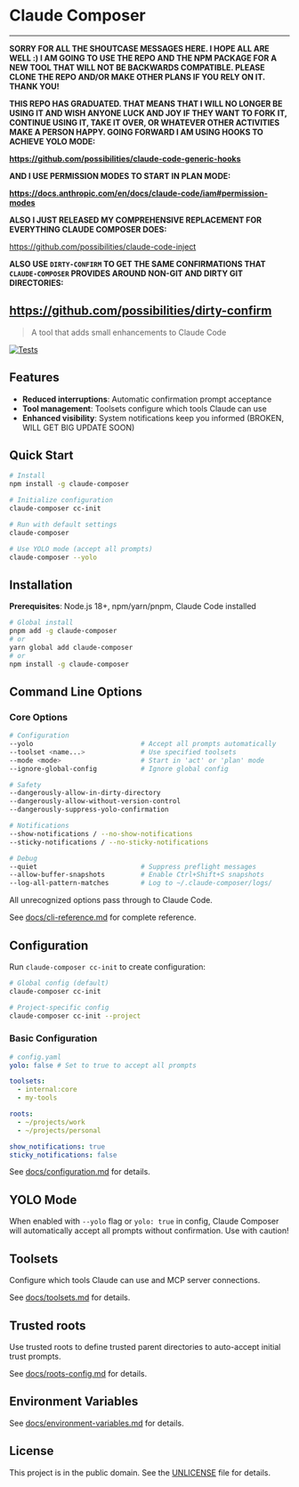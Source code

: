 # Claude Composer

---
**SORRY FOR ALL THE SHOUTCASE MESSAGES HERE. I HOPE ALL ARE WELL :) I AM GOING TO USE THE REPO AND THE NPM PACKAGE FOR A NEW TOOL THAT WILL NOT BE BACKWARDS COMPATIBLE. PLEASE CLONE THE REPO AND/OR MAKE OTHER PLANS IF YOU RELY ON IT. THANK YOU!**

**THIS REPO HAS GRADUATED. THAT MEANS THAT I WILL NO LONGER BE USING IT AND WISH ANYONE LUCK AND JOY IF THEY WANT TO FORK IT, CONTINUE USING IT, TAKE IT OVER, OR WHATEVER OTHER ACTIVITIES MAKE A PERSON HAPPY. GOING FORWARD I AM USING HOOKS TO ACHIEVE YOLO MODE:**

**https://github.com/possibilities/claude-code-generic-hooks**

**AND I USE PERMISSION MODES TO START IN PLAN MODE:**

**https://docs.anthropic.com/en/docs/claude-code/iam#permission-modes**

**ALSO I JUST RELEASED MY COMPREHENSIVE REPLACEMENT FOR EVERYTHING CLAUDE COMPOSER DOES:**

https://github.com/possibilities/claude-code-inject

**ALSO USE `DIRTY-CONFIRM` TO GET THE SAME CONFIRMATIONS THAT `CLAUDE-COMPOSER` PROVIDES AROUND NON-GIT AND DIRTY GIT DIRECTORIES:**

https://github.com/possibilities/dirty-confirm
---

> A tool that adds small enhancements to Claude Code

[![Tests](https://github.com/possibilities/claude-composer/actions/workflows/test.yml/badge.svg)](https://github.com/possibilities/claude-composer/actions/workflows/test.yml)

## Features

- **Reduced interruptions**: Automatic confirmation prompt acceptance
- **Tool management**: Toolsets configure which tools Claude can use
- **Enhanced visibility**: System notifications keep you informed (BROKEN, WILL GET BIG UPDATE SOON)

## Quick Start

```bash
# Install
npm install -g claude-composer

# Initialize configuration
claude-composer cc-init

# Run with default settings
claude-composer

# Use YOLO mode (accept all prompts)
claude-composer --yolo
```

## Installation

**Prerequisites**: Node.js 18+, npm/yarn/pnpm, Claude Code installed

```bash
# Global install
pnpm add -g claude-composer
# or
yarn global add claude-composer
# or
npm install -g claude-composer
```

## Command Line Options

### Core Options

```bash
# Configuration
--yolo                           # Accept all prompts automatically
--toolset <name...>              # Use specified toolsets
--mode <mode>                    # Start in 'act' or 'plan' mode
--ignore-global-config           # Ignore global config

# Safety
--dangerously-allow-in-dirty-directory
--dangerously-allow-without-version-control
--dangerously-suppress-yolo-confirmation

# Notifications
--show-notifications / --no-show-notifications
--sticky-notifications / --no-sticky-notifications

# Debug
--quiet                          # Suppress preflight messages
--allow-buffer-snapshots         # Enable Ctrl+Shift+S snapshots
--log-all-pattern-matches        # Log to ~/.claude-composer/logs/
```

All unrecognized options pass through to Claude Code.

See [docs/cli-reference.md](docs/cli-reference.md) for complete reference.

## Configuration

Run `claude-composer cc-init` to create configuration:

```bash
# Global config (default)
claude-composer cc-init

# Project-specific config
claude-composer cc-init --project
```

### Basic Configuration

```yaml
# config.yaml
yolo: false # Set to true to accept all prompts

toolsets:
  - internal:core
  - my-tools

roots:
  - ~/projects/work
  - ~/projects/personal

show_notifications: true
sticky_notifications: false
```

See [docs/configuration.md](docs/configuration.md) for details.

## YOLO Mode

When enabled with `--yolo` flag or `yolo: true` in config, Claude Composer will automatically accept all prompts without confirmation. Use with caution!

## Toolsets

Configure which tools Claude can use and MCP server connections.

See [docs/toolsets.md](docs/toolsets.md) for details.

## Trusted roots

Use trusted roots to define trusted parent directories to auto-accept initial trust prompts.

See [docs/roots-config.md](docs/roots-config.md) for details.

## Environment Variables

See [docs/environment-variables.md](docs/environment-variables.md) for details.

## License

This project is in the public domain. See the [UNLICENSE](UNLICENSE) file for details.
